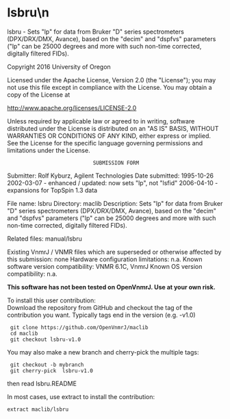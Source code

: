 # lsbru\n
 lsbru - Sets "lp" for data from Bruker "D" series spectrometers
 (DPX/DRX/DMX,
 Avance), based on the "decim" and "dspfvs" parameters ("lp" can
 be 25000 degrees and more with such non-time corrected, digitally
 filtered FIDs).

 Copyright 2016 University of Oregon

 Licensed under the Apache License, Version 2.0 (the "License");
 you may not use this file except in compliance with the License.
 You may obtain a copy of the License at

   http://www.apache.org/licenses/LICENSE-2.0

 Unless required by applicable law or agreed to in writing, software
 distributed under the License is distributed on an "AS IS" BASIS,
 WITHOUT WARRANTIES OR CONDITIONS OF ANY KIND, either express or implied.
 See the License for the specific language governing permissions and
 limitations under the License.

                                SUBMISSION FORM

Submitter:      Rolf Kyburz, Agilent Technologies
Date submitted: 1995-10-26
                2002-03-07 - enhanced / updated: now sets "lp", not "lsfid"
                2006-04-10 - expansions for TopSpin 1.3 data

File name:      lsbru
Directory:      maclib
Description:    Sets "lp" for data from Bruker "D" series spectrometers
                (DPX/DRX/DMX, Avance), based on the "decim" and "dspfvs"
                parameters ("lp" can be 25000 degrees and more with such
                non-time corrected, digitally filtered FIDs).

Related files:  manual/lsbru

Existing VnmrJ / VNMR files which are superseded or
otherwise affected by this submission:  none
Hardware configuration limitations:     n.a.
Known software version compatibility:   VNMR 6.1C, VnmrJ
Known OS version compatibility:         n.a.

**This software has not been tested on OpenVnmrJ. Use at your own risk.**

To install this user contribution:  
Download the repository from GitHub and checkout the tag of the contribution you want.
Typically tags end in the version (e.g. -v1.0)

     git clone https://github.com/OpenVnmrJ/maclib  
     cd maclib  
     git checkout lsbru-v1.0


You may also make a new branch and cherry-pick the multiple tags:  

     git checkout -b mybranch
     git cherry-pick  lsbru-v1.0

then read lsbru.README   

In most cases, use extract to install the contribution:  

    extract maclib/lsbru